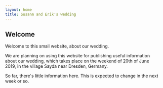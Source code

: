 ```yaml
---
layout: home
title: Susann and Erik's wedding
---
```


## Welcome

Welcome to this small website, about our wedding.

We are planning on using this website for publishing useful information about
our wedding, which takes place on the weekend of 20th of June 2019, in the
village Sayda near Dresden, Germany.

So far, there's little information here. This is expected to change in the
next week or so.
